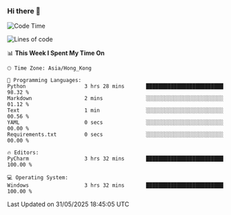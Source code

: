 ### Hi there 👋

<!--
**RoiexLee/RoiexLee** is a ✨ _special_ ✨ repository because its `README.md` (this file) appears on your GitHub profile.

Here are some ideas to get you started:

- 🔭 I’m currently working on ...
- 🌱 I’m currently learning ...
- 👯 I’m looking to collaborate on ...
- 🤔 I’m looking for help with ...
- 💬 Ask me about ...
- 📫 How to reach me: ...
- 😄 Pronouns: ...
- ⚡ Fun fact: ...
-->

<!--START_SECTION:waka-->
![Code Time](http://img.shields.io/badge/Code%20Time-1%2C170%20hrs%206%20mins-blue)

![Lines of code](https://img.shields.io/badge/From%20Hello%20World%20I%27ve%20Written-41.6%20thousand%20lines%20of%20code-blue)

📊 **This Week I Spent My Time On** 

```text
🕑︎ Time Zone: Asia/Hong_Kong

💬 Programming Languages: 
Python                   3 hrs 28 mins       █████████████████████████   98.32 % 
Markdown                 2 mins              ░░░░░░░░░░░░░░░░░░░░░░░░░   01.12 % 
Text                     1 min               ░░░░░░░░░░░░░░░░░░░░░░░░░   00.56 % 
YAML                     0 secs              ░░░░░░░░░░░░░░░░░░░░░░░░░   00.00 % 
Requirements.txt         0 secs              ░░░░░░░░░░░░░░░░░░░░░░░░░   00.00 % 

🔥 Editors: 
PyCharm                  3 hrs 32 mins       █████████████████████████   100.00 % 

💻 Operating System: 
Windows                  3 hrs 32 mins       █████████████████████████   100.00 % 
```


 Last Updated on 31/05/2025 18:45:05 UTC
<!--END_SECTION:waka-->
